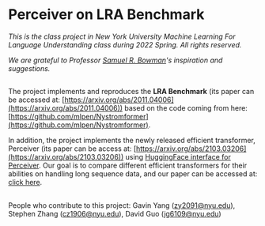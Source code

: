 # Perceiver on LRA Benchmark

_This is the class project in New York University Machine Learning For Language Understanding class during 2022 Spring. All rights reserved._

_We are grateful to Professor [Samuel R. Bowman](https://cims.nyu.edu/~sbowman/)'s inspiration and suggestions._

##
The project implements and reproduces the **LRA Benchmark** (its paper can be accessed at: [https://arxiv.org/abs/2011.04006](https://arxiv.org/abs/2011.04006)) based on the code coming from here: [https://github.com/mlpen/Nystromformer](https://github.com/mlpen/Nystromformer).

In addition, the project implements the newly released efficient transformer, Perceiver (its paper can be access at: [https://arxiv.org/abs/2103.03206](https://arxiv.org/abs/2103.03206)) using [HuggingFace interface for Perceiver](https://huggingface.co/docs/transformers/model_doc/perceiver). Our goal is to compare different efficient transformers for their abilities on handling long sequence data, and our paper can be accessed at: [click here](https://drive.google.com/file/d/1ScjeETTqjyDoM-cOC2-arJ6QKqZ3jcJ0/view?usp=sharing).

##
People who contribute to this project: Gavin Yang (zy2091@nyu.edu), Stephen Zhang (cz1906@nyu.edu), David Guo (jg6109@nyu.edu)
